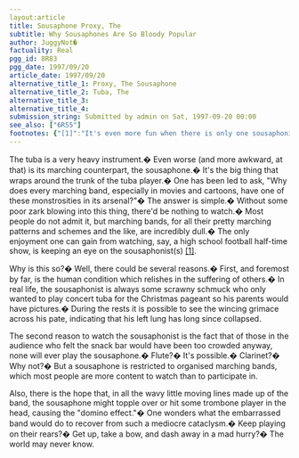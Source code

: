 ```yaml
---
layout:article
title: Sousaphone Proxy, The
subtitle: Why Sousaphones Are So Bloody Popular
author: JuggyNot�
factuality: Real
pgg_id: 8R83
pgg_date: 1997/09/20
article_date: 1997/09/20
alternative_title_1: Proxy, The Sousaphone
alternative_title_2: Tuba, The
alternative_title_3: 
alternative_title_4: 
submission_string: Submitted by admin on Sat, 1997-09-20 00:00
see_also: ["6R55"]
footnotes: {"[1]":"It's even more fun when there is only one sousaphonist.� (S)he is the ��� only one that must suffer."}
---
```

<div>
<p>The tuba is a very heavy instrument.� Even worse (and more awkward, at that) is its marching counterpart, the sousaphone.� It's the big thing that wraps around the trunk of the tuba player.� One has been led to ask, "Why does every marching band, especially in movies and cartoons, have one of these monstrosities in its arsenal?"� The answer is simple.� Without some poor zark blowing into this thing, there'd be nothing to watch.� Most people do not admit it, but marching bands, for all their pretty marching patterns and schemes and the like, are incredibly dull.� The only enjoyment one can gain from watching, say, a high school football half-time show, is keeping an eye on the sousaphonist(s) <a href="#footnotes.1" class="footnote-link">[1]</a>.</p>
<p>Why is this so?� Well, there could be several reasons.� First, and foremost by far, is the human condition which relishes in the suffering of others.� In real life, the sousaphonist is always some scrawny schmuck who only wanted to play concert tuba for the Christmas pageant so his parents would have pictures.� During the rests it is possible to see the wincing grimace across his pate, indicating that his left lung has long since collapsed.</p>
<p>The second reason to watch the sousaphonist is the fact that of those in the audience who felt the snack bar would have been too crowded anyway, none will ever play the sousaphone.� Flute?� It's possible.� Clarinet?� Why not?� But a sousaphone is restricted to organised marching bands, which most people are more content to watch than to participate in.</p>
<p>Also, there is the hope that, in all the wavy little moving lines made up of the band, the sousaphone might topple over or hit some trombone player in the head, causing the "domino effect."� One wonders what the embarrassed band would do to recover from such a mediocre cataclysm.� Keep playing on their rears?� Get up, take a bow, and dash away in a mad hurry?� The world may never know.</p>
</div>
